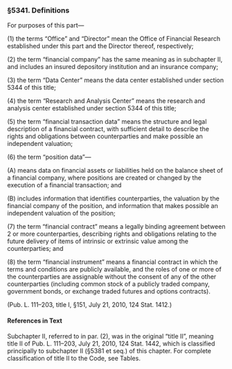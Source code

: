 ### §5341. Definitions ###

For purposes of this part—

(1) the terms “Office” and “Director” mean the Office of Financial Research established under this part and the Director thereof, respectively;

(2) the term “financial company” has the same meaning as in subchapter II, and includes an insured depository institution and an insurance company;

(3) the term “Data Center” means the data center established under section 5344 of this title;

(4) the term “Research and Analysis Center” means the research and analysis center established under section 5344 of this title;

(5) the term “financial transaction data” means the structure and legal description of a financial contract, with sufficient detail to describe the rights and obligations between counterparties and make possible an independent valuation;

(6) the term “position data”—

(A) means data on financial assets or liabilities held on the balance sheet of a financial company, where positions are created or changed by the execution of a financial transaction; and

(B) includes information that identifies counterparties, the valuation by the financial company of the position, and information that makes possible an independent valuation of the position;

(7) the term “financial contract” means a legally binding agreement between 2 or more counterparties, describing rights and obligations relating to the future delivery of items of intrinsic or extrinsic value among the counterparties; and

(8) the term “financial instrument” means a financial contract in which the terms and conditions are publicly available, and the roles of one or more of the counterparties are assignable without the consent of any of the other counterparties (including common stock of a publicly traded company, government bonds, or exchange traded futures and options contracts).

(Pub. L. 111–203, title I, §151, July 21, 2010, 124 Stat. 1412.)

#### References in Text ####

Subchapter II, referred to in par. (2), was in the original “title II”, meaning title II of Pub. L. 111–203, July 21, 2010, 124 Stat. 1442, which is classified principally to subchapter II (§5381 et seq.) of this chapter. For complete classification of title II to the Code, see Tables.